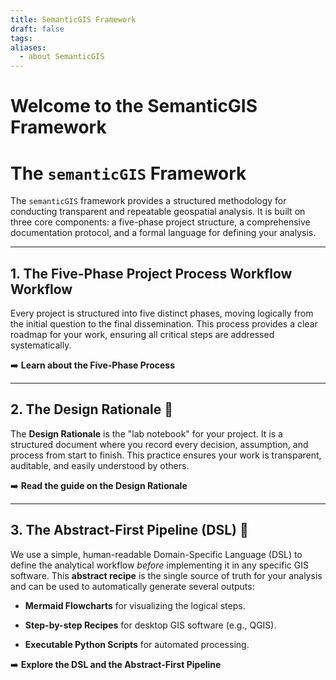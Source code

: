 ```yaml
---
title: SemanticGIS Framework
draft: false
tags:
aliases:
  - about SemanticGIS
---
```

# Welcome to the SemanticGIS Framework


# The `semanticGIS` Framework

The `semanticGIS` framework provides a structured methodology for conducting transparent and repeatable geospatial analysis. It is built on three core components: a five-phase project structure, a comprehensive documentation protocol, and a formal language for defining your analysis.

---

## 1. The Five-Phase Project Process Workflow Workflow

Every project is structured into five distinct phases, moving logically from the initial question to the final dissemination. This process provides a clear roadmap for your work, ensuring all critical steps are addressed systematically.

➡️ **Learn about the Five-Phase Process**

---

## 2. The Design Rationale 📓

The **Design Rationale** is the "lab notebook" for your project. It is a structured document where you record every decision, assumption, and process from start to finish. This practice ensures your work is transparent, auditable, and easily understood by others.

➡️ **Read the guide on the Design Rationale**

---

## 3. The Abstract-First Pipeline (DSL) 🔗

We use a simple, human-readable Domain-Specific Language (DSL) to define the analytical workflow _before_ implementing it in any specific GIS software. This **abstract recipe** is the single source of truth for your analysis and can be used to automatically generate several outputs:

- **Mermaid Flowcharts** for visualizing the logical steps.
    
- **Step-by-step Recipes** for desktop GIS software (e.g., QGIS).
    
- **Executable Python Scripts** for automated processing.
    

➡️ **Explore the DSL and the Abstract-First Pipeline**
